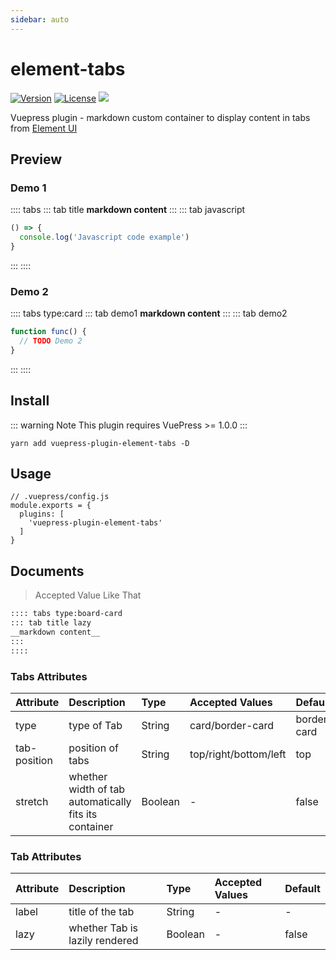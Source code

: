 ```yaml
---
sidebar: auto
---
```

# element-tabs

<a href="https://www.npmjs.com/package/vuepress-plugin-element-tabs"><img src="https://img.shields.io/npm/v/vuepress-plugin-element-tabs.svg" alt="Version"></a>
<a href="https://www.npmjs.com/package/vuepress-plugin-element-tabs"><img src="https://img.shields.io/npm/l/vuepress-plugin-element-tabs.svg" alt="License"></a>
<img src="https://img.shields.io/badge/thanks-element-brightgreen.svg"/>

Vuepress plugin - markdown custom container to display content in tabs from [Element UI](https://github.com/ElemeFE/element)

## Preview

### Demo 1
:::: tabs
::: tab title
__markdown content__
:::
::: tab javascript
``` javascript
() => {
  console.log('Javascript code example')
}
```
:::
::::

### Demo 2
:::: tabs type:card
::: tab demo1
__markdown content__
:::
::: tab demo2
```javascript
function func() {
  // TODO Demo 2
}
```
:::
::::

## Install
::: warning Note
This plugin requires VuePress >= 1.0.0
:::

```
yarn add vuepress-plugin-element-tabs -D
```

## Usage
```
// .vuepress/config.js
module.exports = {
  plugins: [
    'vuepress-plugin-element-tabs'
  ]
}
```

## Documents
> Accepted Value Like That
~~~md
:::: tabs type:board-card
::: tab title lazy
__markdown content__
:::
::::
~~~

### Tabs Attributes
|Attribute|Description|Type|Accepted Values|Default|
|:--|:--|:--|:--|:--|
|type|type of Tab|String|card/border-card|border-card|
|tab-position|position of tabs|String|top/right/bottom/left|top|
|stretch|whether width of tab automatically fits its container|Boolean|-|false|


### Tab Attributes
|Attribute|Description|Type|Accepted Values|Default|
|:--|:--|:--|:--|:--|
|label|title of the tab|String|-|-|
|lazy|whether Tab is lazily rendered|Boolean|-|false|
